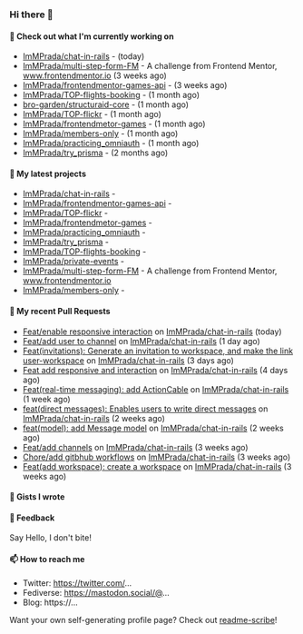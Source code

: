 ### Hi there 👋

#### 👷 Check out what I'm currently working on

- [ImMPrada/chat-in-rails](https://github.com/ImMPrada/chat-in-rails) -  (today)
- [ImMPrada/multi-step-form-FM](https://github.com/ImMPrada/multi-step-form-FM) - A challenge from Frontend Mentor, www.frontendmentor.io (3 weeks ago)
- [ImMPrada/frontendmentor-games-api](https://github.com/ImMPrada/frontendmentor-games-api) -  (3 weeks ago)
- [ImMPrada/TOP-flights-booking](https://github.com/ImMPrada/TOP-flights-booking) -  (1 month ago)
- [bro-garden/structuraid-core](https://github.com/bro-garden/structuraid-core) -  (1 month ago)
- [ImMPrada/TOP-flickr](https://github.com/ImMPrada/TOP-flickr) -  (1 month ago)
- [ImMPrada/frontendmetor-games](https://github.com/ImMPrada/frontendmetor-games) -  (1 month ago)
- [ImMPrada/members-only](https://github.com/ImMPrada/members-only) -  (1 month ago)
- [ImMPrada/practicing_omniauth](https://github.com/ImMPrada/practicing_omniauth) -  (1 month ago)
- [ImMPrada/try_prisma](https://github.com/ImMPrada/try_prisma) -  (2 months ago)

#### 🌱 My latest projects

- [ImMPrada/chat-in-rails](https://github.com/ImMPrada/chat-in-rails) - 
- [ImMPrada/frontendmentor-games-api](https://github.com/ImMPrada/frontendmentor-games-api) - 
- [ImMPrada/TOP-flickr](https://github.com/ImMPrada/TOP-flickr) - 
- [ImMPrada/frontendmetor-games](https://github.com/ImMPrada/frontendmetor-games) - 
- [ImMPrada/practicing_omniauth](https://github.com/ImMPrada/practicing_omniauth) - 
- [ImMPrada/try_prisma](https://github.com/ImMPrada/try_prisma) - 
- [ImMPrada/TOP-flights-booking](https://github.com/ImMPrada/TOP-flights-booking) - 
- [ImMPrada/private-events](https://github.com/ImMPrada/private-events) - 
- [ImMPrada/multi-step-form-FM](https://github.com/ImMPrada/multi-step-form-FM) - A challenge from Frontend Mentor, www.frontendmentor.io
- [ImMPrada/members-only](https://github.com/ImMPrada/members-only) - 

#### 🔨 My recent Pull Requests

- [Feat/enable responsive interaction](https://github.com/ImMPrada/chat-in-rails/pull/11) on [ImMPrada/chat-in-rails](https://github.com/ImMPrada/chat-in-rails) (today)
- [Feat/add user to channel](https://github.com/ImMPrada/chat-in-rails/pull/10) on [ImMPrada/chat-in-rails](https://github.com/ImMPrada/chat-in-rails) (1 day ago)
- [Feat(invitations): Generate an invitation to workspace, and make the link user-workspace](https://github.com/ImMPrada/chat-in-rails/pull/9) on [ImMPrada/chat-in-rails](https://github.com/ImMPrada/chat-in-rails) (3 days ago)
- [Feat add responsive and interaction](https://github.com/ImMPrada/chat-in-rails/pull/8) on [ImMPrada/chat-in-rails](https://github.com/ImMPrada/chat-in-rails) (4 days ago)
- [Feat(real-time messaging): add ActionCable](https://github.com/ImMPrada/chat-in-rails/pull/7) on [ImMPrada/chat-in-rails](https://github.com/ImMPrada/chat-in-rails) (1 week ago)
- [feat(direct messages): Enables users to write direct messages](https://github.com/ImMPrada/chat-in-rails/pull/6) on [ImMPrada/chat-in-rails](https://github.com/ImMPrada/chat-in-rails) (2 weeks ago)
- [feat(model): add Message model](https://github.com/ImMPrada/chat-in-rails/pull/5) on [ImMPrada/chat-in-rails](https://github.com/ImMPrada/chat-in-rails) (2 weeks ago)
- [Feat/add channels](https://github.com/ImMPrada/chat-in-rails/pull/4) on [ImMPrada/chat-in-rails](https://github.com/ImMPrada/chat-in-rails) (3 weeks ago)
- [Chore/add gitbhub workflows](https://github.com/ImMPrada/chat-in-rails/pull/3) on [ImMPrada/chat-in-rails](https://github.com/ImMPrada/chat-in-rails) (3 weeks ago)
- [Feat(add workspace): create a workspace](https://github.com/ImMPrada/chat-in-rails/pull/2) on [ImMPrada/chat-in-rails](https://github.com/ImMPrada/chat-in-rails) (3 weeks ago)

#### 📓 Gists I wrote



#### 💬 Feedback

Say Hello, I don't bite!

#### 📫 How to reach me

- Twitter: https://twitter.com/...
- Fediverse: https://mastodon.social/@...
- Blog: https://...

Want your own self-generating profile page? Check out [readme-scribe](https://github.com/muesli/readme-scribe)!
